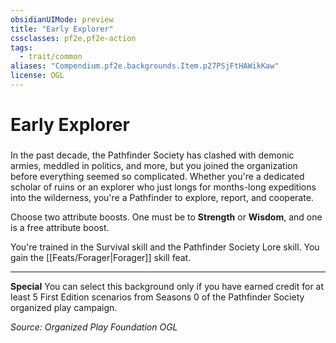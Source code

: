 ```yaml
---
obsidianUIMode: preview
title: "Early Explorer"
cssclasses: pf2e,pf2e-action
tags:
  - trait/common
aliases: "Compendium.pf2e.backgrounds.Item.p27PSjFtHAWikKaw"
license: OGL
---
```

# Early Explorer

### 






In the past decade, the Pathfinder Society has clashed with demonic armies, meddled in politics, and more, but you joined the organization before everything seemed so complicated. Whether you're a dedicated scholar of ruins or an explorer who just longs for months-long expeditions into the wilderness, you're a Pathfinder to explore, report, and cooperate.

Choose two attribute boosts. One must be to **Strength** or **Wisdom**, and one is a free attribute boost.

You're trained in the Survival skill and the Pathfinder Society Lore skill. You gain the [[Feats/Forager|Forager]] skill feat.

* * *

**Special** You can select this background only if you have earned credit for at least 5 First Edition scenarios from Seasons 0 of the Pathfinder Society organized play campaign.

*Source: Organized Play Foundation*
*OGL*